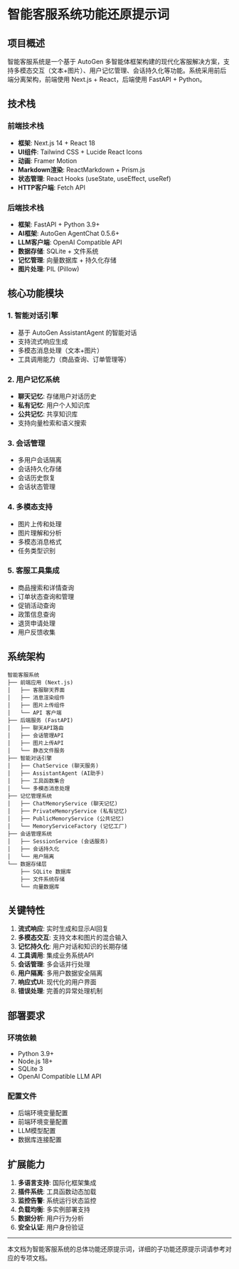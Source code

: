 # 智能客服系统功能还原提示词

## 项目概述

智能客服系统是一个基于 AutoGen 多智能体框架构建的现代化客服解决方案，支持多模态交互（文本+图片）、用户记忆管理、会话持久化等功能。系统采用前后端分离架构，前端使用 Next.js + React，后端使用 FastAPI + Python。

## 技术栈

### 前端技术栈
- **框架**: Next.js 14 + React 18
- **UI组件**: Tailwind CSS + Lucide React Icons
- **动画**: Framer Motion
- **Markdown渲染**: ReactMarkdown + Prism.js
- **状态管理**: React Hooks (useState, useEffect, useRef)
- **HTTP客户端**: Fetch API

### 后端技术栈
- **框架**: FastAPI + Python 3.9+
- **AI框架**: AutoGen AgentChat 0.5.6+
- **LLM客户端**: OpenAI Compatible API
- **数据存储**: SQLite + 文件系统
- **记忆管理**: 向量数据库 + 持久化存储
- **图片处理**: PIL (Pillow)

## 核心功能模块

### 1. 智能对话引擎
- 基于 AutoGen AssistantAgent 的智能对话
- 支持流式响应生成
- 多模态消息处理（文本+图片）
- 工具调用能力（商品查询、订单管理等）

### 2. 用户记忆系统
- **聊天记忆**: 存储用户对话历史
- **私有记忆**: 用户个人知识库
- **公共记忆**: 共享知识库
- 支持向量检索和语义搜索

### 3. 会话管理
- 多用户会话隔离
- 会话持久化存储
- 会话历史恢复
- 会话状态管理

### 4. 多模态支持
- 图片上传和处理
- 图片理解和分析
- 多模态消息格式
- 任务类型识别

### 5. 客服工具集成
- 商品搜索和详情查询
- 订单状态查询和管理
- 促销活动查询
- 政策信息查询
- 退货申请处理
- 用户反馈收集

## 系统架构

```
智能客服系统
├── 前端应用 (Next.js)
│   ├── 客服聊天界面
│   ├── 消息渲染组件
│   ├── 图片上传组件
│   └── API 客户端
├── 后端服务 (FastAPI)
│   ├── 聊天API路由
│   ├── 会话管理API
│   ├── 图片上传API
│   └── 静态文件服务
├── 智能对话引擎
│   ├── ChatService (聊天服务)
│   ├── AssistantAgent (AI助手)
│   ├── 工具函数集合
│   └── 多模态消息处理
├── 记忆管理系统
│   ├── ChatMemoryService (聊天记忆)
│   ├── PrivateMemoryService (私有记忆)
│   ├── PublicMemoryService (公共记忆)
│   └── MemoryServiceFactory (记忆工厂)
├── 会话管理系统
│   ├── SessionService (会话服务)
│   ├── 会话持久化
│   └── 用户隔离
└── 数据存储层
    ├── SQLite 数据库
    ├── 文件系统存储
    └── 向量数据库
```

## 关键特性

1. **流式响应**: 实时生成和显示AI回复
2. **多模态交互**: 支持文本和图片的混合输入
3. **记忆持久化**: 用户对话和知识的长期存储
4. **工具调用**: 集成业务系统API
5. **会话管理**: 多会话并行处理
6. **用户隔离**: 多用户数据安全隔离
7. **响应式UI**: 现代化的用户界面
8. **错误处理**: 完善的异常处理机制

## 部署要求

### 环境依赖
- Python 3.9+
- Node.js 18+
- SQLite 3
- OpenAI Compatible LLM API

### 配置文件
- 后端环境变量配置
- 前端环境变量配置
- LLM模型配置
- 数据库连接配置

## 扩展能力

1. **多语言支持**: 国际化框架集成
2. **插件系统**: 工具函数动态加载
3. **监控告警**: 系统运行状态监控
4. **负载均衡**: 多实例部署支持
5. **数据分析**: 用户行为分析
6. **安全认证**: 用户身份验证

---

本文档为智能客服系统的总体功能还原提示词，详细的子功能还原提示词请参考对应的专项文档。